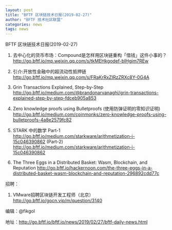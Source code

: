 ```yaml
---
layout: post
title: "BFTF 区块链技术日报(2019-02-27)"
author: "BFTF 技术社区联盟"
categories: news
tags: news
---
```


BFTF 区块链技术日报(2019-02-27)

1. 去中心化的货币市场：Compound是怎样用区块链重构「借钱」这件小事的？ <http://go.bftf.io/mp.weixin.qq.com/s/tkMEHkgodef-bIHgjm7REw>

2. 引介:开放性金融中的超流动性抵押链 <http://go.bftf.io/mp.weixin.qq.com/s/FRaKrRxZIRzZRXc8Y-0G4A>

3. Grin Transactions Explained, Step-by-Step <http://go.bftf.io/medium.com/@brandonarvanaghi/grin-transactions-explained-step-by-step-fdceb905a853>

4. Zero knowledge proofs using Bulletproofs (使用防弹证明的零知识证明) <http://go.bftf.io/medium.com/coinmonks/zero-knowledge-proofs-using-bulletproofs-4a8e2579fc82>

5. STARK 中的数学 Part-1 <http://go.bftf.io/medium.com/starkware/arithmetization-i-15c046390862> (Part-2) <http://go.bftf.io/medium.com/starkware/arithmetization-i-15c046390862>

6. The Three Eggs in a Distributed Basket: Wasm, Blockchain, and Reputation <http://go.bftf.io/hackernoon.com/the-three-eggs-in-a-distributed-basket-wasm-blockchain-and-reputation-296892cdd77c>

招聘：

1. VMware招聘区块链开发工程师（北京） http://go.bftf.io/gocn.vip/m/question/3140


编辑：@fikgol

地址：http://go.bftf.io/bftf.io/news/2019/02/27/bftf-daily-news.html
